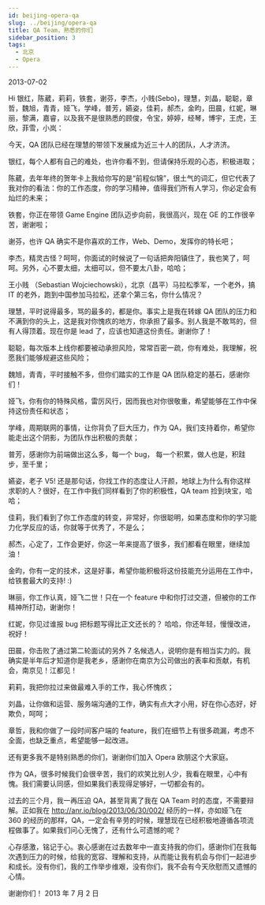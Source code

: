 ```yaml
---
id: beijing-opera-qa
slug: ../beijing/opera-qa
title: QA Team，熟悉的你们
sidebar_position: 3
tags:
  - 北京
  - Opera
---
```


2013-07-02
 
Hi 银红，陈葳，莉莉，铁套，谢芬，李杰，小贱(Sebo)，理慧，刘晶，聪聪，章哲，魏旭，青青，娅飞，学峰，普芳，嬿姿，佳莉，郝杰，金昀，田晨，红妮，琳丽，黎满，嘉睿，以及我不是很熟悉的顾俊，令宝，婷婷，经琴，博宇，王虎，王欣，菲雪，小岚：

今天，QA 团队已经在理慧的带领下发展成为近三十人的团队，人才济济。

银红，每个人都有自己的难处，也许你看不到，但请保持乐观的心态，积极进取；

陈葳，去年年终的贺年卡上我给你写的是“前程似锦”，很土气的词汇，但它代表了我对你的看法：你的工作态度，你的学习精神，值得我们所有人学习，你必定会有灿烂的未来；

铁套，你正在带领 Game Engine 团队迈步向前，我很高兴，现在 GE 的工作很辛苦，谢谢啦；

谢芬，也许 QA 确实不是你喜欢的工作，Web、Demo，发挥你的特长吧；

李杰，精灵古怪？呵呵，你面试的时候说了一句话把奔阳镇住了，我也笑了，呵呵。另外，心不要太细，太细可以，但不要太八卦，哈哈；

王小贱 （Sebastian Wojciechowski），北京（昌平）马拉松季军，一个老外，搞 IT 的老外，跑到中国参加马拉松，还拿个第三名，你什么情况？

理慧，平时说得最多，骂的最多的，都是你。事实上是我在转嫁 QA 团队的压力和不满到你的头上，这是我对你愧疚的地方，你承担了最多。别人我是不敢骂的，但有人得顶着。现在你是 lead 了，应该也知道这份责任。谢谢你了！

聪聪，每次版本上线你都要被动承担风险，常常百密一疏，你有难处，我理解，祝愿我们能够规避这些风险；

魏旭，青青，平时接触不多，但你们踏实的工作是 QA 团队稳定的基石，感谢你们！

娅飞，你有你的特殊风格，雷厉风行，因而我也对你很敬重，希望能够在工作中保持这份责任和状态；

学峰，周期联网的事情，让你背负了巨大压力，作为 QA，我们支持着你，希望你能走出这个阴影，为团队作出积极的贡献；

普芳，感谢你为前端做出这么多，每一个 bug， 每一个积累，做人也是，积跬步，至千里；

嬿姿，老子 V5! 还是那句话，你找工作的态度让人汗颜，地球上为什么有你这样求职的人？很好，在工作中我们同样看到了你的积极性，QA team 捡到块宝，哈哈；

佳莉，我们看到了你工作态度的转变，非常好，你很聪明，如果态度和你的学习能力化学反应的话，你就等于优秀了，不是么；

郝杰，心定了，工作会更好，你这一年来提高了很多，我们都看在眼里，继续加油！

金昀，你有一定的技术，这是好事，希望你能积极将这份技能充分运用在工作中，给铁套最大的支持! :)

琳丽，你工作认真，娅飞二世！只在一个 feature 中和你打过交道，但被你的工作精神所打动，谢谢你！

红妮，你见过谁报 bug 把标题写得比正文还长的？ 哈哈，你还年轻，慢慢改进，祝好！

田晨，你击败了通过第二轮面试的另外 7 名候选人，说明你是有相当实力的。我确实是半年后才知道你是我老乡，感谢你在南京为公司做出的表率和贡献，有机会，南京见！江都见！

莉莉，我把你拉过来做最难入手的工作，我心怀愧疚；

刘晶，让你做和运营、服务端沟通的工作，确实有点大才小用，好在你心态好，好欺负，呵呵；

章哲，我和你做了一段时间客户端的 feature，我们在细节上有很多疏漏，考虑不全面，也缺乏重点，希望能够一起改进。

还有更多我不是特别熟悉的你们，谢谢你们加入 Opera 欧朋这个大家庭。

作为 QA，很多时候我们会很辛苦，我们的欢笑比别人少，我看在眼里，心中有愧。我们需要认同感，但如果我们表现得足够好，一切都会有的。

过去的三个月，我一再压迫 QA，甚至背离了我在 QA Team 时的态度，不需要辩解。正如我在 http://anr.io/blog/2013/06/30/002/ 经历的一样，亦如娅飞在 360 的经历的那样，QA，一定会有辛劳的时候，理慧现在已经积极地遵循各项流程做事了。如果我们问心无愧了，还有什么可遗憾的呢？

心存感激，铭记于心。衷心感谢在过去数年中一直支持我的你们，感谢你们在我每次遇到压力的时候，给我的宽容、理解和支持，从而能让我有机会与你们一起进步和成长。没有你们，我的工作举步维艰，没有你们，我不会有今天欣慰而又遗憾的心情。

谢谢你们！
2013 年 7 月 2 日